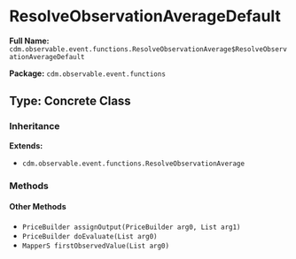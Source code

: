 # ResolveObservationAverageDefault

**Full Name:** `cdm.observable.event.functions.ResolveObservationAverage$ResolveObservationAverageDefault`

**Package:** `cdm.observable.event.functions`

## Type: Concrete Class

### Inheritance

**Extends:**
- `cdm.observable.event.functions.ResolveObservationAverage`

### Methods

#### Other Methods

- `PriceBuilder assignOutput(PriceBuilder arg0, List arg1)`
- `PriceBuilder doEvaluate(List arg0)`
- `MapperS firstObservedValue(List arg0)`

